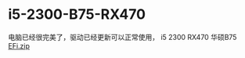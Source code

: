 # i5-2300-B75-RX470


电脑已经很完美了，驱动已经更新可以正常使用，
i5 2300 
RX470
华硕B75
[EFi.zip](https://github.com/tyuh-ysys/i5-2300-B75-RX470/files/6310180/EFi.zip)

